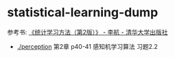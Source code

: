 # statistical-learning-dump
参考书: [《统计学习方法（第2版）》 - 李航 - 清华大学出版社](http://product.dangdang.com/27866785.html "当当网购书")

- [./perception](https://github.com/RabbltMan/statistical-learning-dump/tree/master/perceptron "感知机") 第2章 p40-41 感知机学习算法 习题2.2
